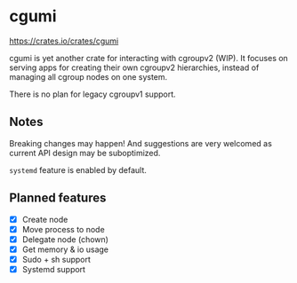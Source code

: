# cgumi

https://crates.io/crates/cgumi

cgumi is yet another crate for interacting with cgroupv2 (WIP). It focuses on serving apps for creating their own cgroupv2 hierarchies, instead of managing all cgroup nodes on one system.

There is no plan for legacy cgroupv1 support.

## Notes

Breaking changes may happen! And suggestions are very welcomed as current API design may be suboptimized.

`systemd` feature is enabled by default.

## Planned features

- [x] Create node
- [x] Move process to node
- [x] Delegate node (chown)
- [x] Get memory & io usage
- [x] Sudo + sh support
- [x] Systemd support
